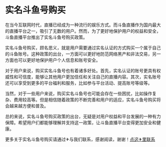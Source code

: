 # 实名斗鱼号购买

在当今互联网时代，直播已经成为一种流行的娱乐方式。而斗鱼直播作为国内最大的直播平台之一，吸引了无数的用户。然而，为了更好地保护用户的权益和安全，斗鱼直播平台推出了实名斗鱼号购买政策。

实名斗鱼号购买，顾名思义，就是用户需要通过实名认证的方式购买一个属于自己的斗鱼账号。这种政策的出台，一方面可以更好地防范网络黑产和非法交易，另一方面也可以更好地保护用户个人信息和账号安全。

对于用户来说，购买实名斗鱼号也有着诸多好处。首先，实名认证的账号更具有权威性和可信度，能够让其他用户更加信任和关注自己的直播内容。其次，实名账号还可以享受到更多的平台福利和服务，比如参与平台活动、提高账号等级等。

当然，对于一些用户来说，购买实名斗鱼号也可能会存在一些困扰，比如操作复杂、费用较高等。但是相信随着政策的不断完善和用户的适应，实名斗鱼号购买将会越来越方便和普及。

总的来说，实名斗鱼号购买政策的出台，无疑是对用户权益和平台发展的一种有力保障。希望用户们都能够理解并支持这一政策，让斗鱼直播平台变得更加安全和健康。

更多关于实名斗鱼号购买请通过✈与我们联系，感谢阅读，谢谢！[点这✈里联系](https://1.k02.cc)